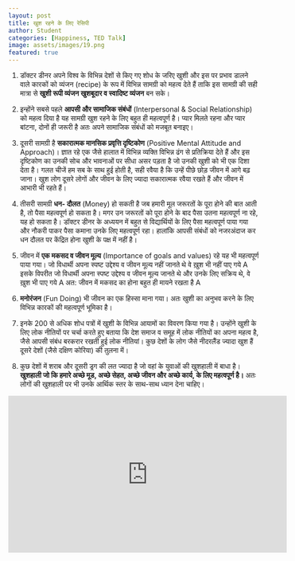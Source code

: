 ```yaml
---
layout: post
title: खुश रहने के लिए रेसिपी
author: Student
categories: [Happiness, TED Talk]
image: assets/images/19.png
featured: true
---
```


1. डॉक्टर डीनर अपने विश्व के विभिन्न देशों से किए गए शोध के जरिए खुशी और इस पर प्रभाव डालने वाले कारकों को व्यंजन (recipe) के रूप में विभिन्न सामग्री को महत्व देते हैं ताकि इस सामग्री की सही मात्रा से **खुशी रूपी व्यंजन खुशबूदार व स्वादिष्ट व्यंजन** बन सके।

2. इन्होंने सबसे पहले **आपसी और सामाजिक संबंधों** (Interpersonal & Social Relationship) को महत्व दिया है यह सामग्री खुश रहने के लिए बहुत ही महत्वपूर्ण है। प्यार मिलते रहना और प्यार बांटना, दोनों ही जरूरी है अतः अपने सामाजिक संबंधों को मजबूत बनाइए।

3. दूसरी सामग्री है **सकारात्मक मानसिक प्रवृत्ति दृष्टिकोण** (Positive Mental Attitude and Approach)। ज्ञात रहे एक जैसे हालात में विभिन्न व्यक्ति विभिन्न ढंग से प्रतिक्रिया देते हैं और इस दृष्टिकोण का उनकी सोच और भावनाओं पर सीधा असर पड़ता है जो उनकी खुशी को भी एक दिशा देता है। गलत चीजें हम सब के साथ हुई होती है, सही रवैया है कि उन्हें पीछे छोड़ जीवन में आगे बढ़ जाना। खुश लोग दूसरे लोगों और जीवन के लिए ज्यादा सकारात्मक रवैया रखते हैं और जीवन में आभारी भी रहते हैं।

4. तीसरी सामग्री **धन- दौलत** (Money) हो सकती है जब हमारी मूल जरूरतों के पूरा होने की बात आती है, तो पैसा महत्वपूर्ण हो सकता है। मगर उन जरूरतों को पूरा होने के बाद पैसा उतना महत्वपूर्ण ना रहे, यह हो सकता है। डॉक्टर डीनर के अध्ययन में बहुत से विद्यार्थियों के लिए पैसा महत्वपूर्ण पाया गया और नौकरी पाकर पैसा कमाना उनके लिए महत्वपूर्ण रहा। हालांकि आपसी संबंधों को नजरअंदाज कर धन दौलत पर केंद्रित होना खुशी के पक्ष में नहीं है।

5. जीवन में **एक मकसद व जीवन मूल्य** (Importance of goals and values)  रहे यह भी महत्वपूर्ण पाया गया। जो विधार्थी अपना स्पष्ट उद्देश्य व जीवन मूल्य नहीं जानते थे वे ख़ुश भी नहीं पाए गये A इसके विपरीत जो विधार्थी अपना स्पष्ट उद्देश्य व जीवन मूल्य जानते थे और उनके लिए सक्रिय थे, वे ख़ुश भी पाए गये A अत: जीवन में मकसद का होना बहुत ही मायने रखता है A

6. **मनोरंजन** (Fun Doing) भी जीवन का एक हिस्सा माना गया। अतः खुशी का अनुभव करने के लिए विभिन्न कारकों की महत्वपूर्ण भूमिका है।

7. इनके 200 से अधिक शोध पत्रों में खुशी के विभिन्न आयामों का विवरण किया गया है। उन्होंने खुशी के लिए लोक नीतियों पर चर्चा करते हुए बताया कि देश समाज व समूह में लोक नीतियों का अपना महत्व है, जैसे आपसी संबंध बरकरार रखती हुई लोक नीतियां। कुछ देशों के लोग जैसे नीदरलैंड ज्यादा खुश हैं दूसरे देशों (जैसे दक्षिण कोरिया) की तुलना में।

8. कुछ देशों में शराब और दूसरी ड्रग की लत ज्यादा है जो वहां के युवाओं की खुशहाली में बाधा है। **खुशहाली जो कि हमारे अच्छे मूड, अच्छे सेहत, अच्छे जीवन और अच्छे कार्य, के लिए महत्वपूर्ण है।** अतः लोगों की खुशहाली पर भी उनके आर्थिक स्तर के साथ-साथ ध्यान देना चाहिए।

<p><iframe width="560" height="315" src="https://www.youtube.com/embed/Ibl9ClZjhvg" frameborder="0" allow="accelerometer; autoplay; encrypted-media; gyroscope; picture-in-picture" allowfullscreen></iframe><p/>
